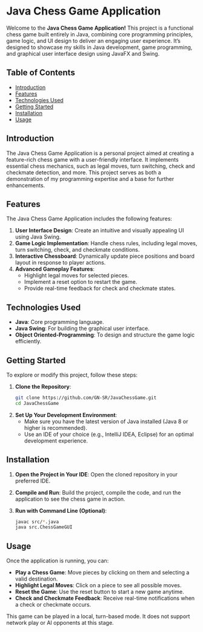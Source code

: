 # Java Chess Game Application

Welcome to the **Java Chess Game Application!** This project is a functional chess game built entirely in Java, combining core programming principles, game logic, and UI design to deliver an engaging user experience. It’s designed to showcase my skills in Java development, game programming, and graphical user interface design using JavaFX and Swing.

## Table of Contents

- [Introduction](#introduction)
- [Features](#features)
- [Technologies Used](#Technologies-Used)
- [Getting Started](#getting-started)
- [Installation](#installation)
- [Usage](#usage)



## Introduction

The Java Chess Game Application is a personal project aimed at creating a feature-rich chess game with a user-friendly interface. It implements essential chess mechanics, such as legal moves, turn switching, check and checkmate detection, and more. This project serves as both a demonstration of my programming expertise and a base for further enhancements.


## Features

The Java Chess Game Application includes the following features:

1. **User Interface Design**: Create an intuitive and visually appealing UI using Java Swing.
2. **Game Logic Implementation**: Handle chess rules, including legal moves, turn switching, check, and checkmate conditions.
3. **Interactive Chessboard**: Dynamically update piece positions and board layout in response to player actions.
4. **Advanced Gameplay Features**:
   - Highlight legal moves for selected pieces.
   - Implement a reset option to restart the game.
   - Provide real-time feedback for check and checkmate states.


## Technologies Used

- **Java**: Core programming language.
- **Java Swing**: For building the graphical user interface.
- **Object Oriented-Programming**: To design and structure the game logic efficiently.

## Getting Started

To explore or modify this project, follow these steps:

1. **Clone the Repository**:
    ```bash
    git clone https://github.com/GN-SR/JavaChessGame.git
    cd JavaChessGame
    ```
2. **Set Up Your Development Environment**:
   - Make sure you have the latest version of Java installed (Java 8 or higher is recommended).
   - Use an IDE of your choice (e.g., IntelliJ IDEA, Eclipse) for an optimal development experience.

## Installation

1. **Open the Project in Your IDE**: 
   Open the cloned repository in your preferred IDE.
   
2. **Compile and Run**: 
   Build the project, compile the code, and run the application to see the chess game in action.

3. **Run with Command Line (Optional)**:
    ```bash
    javac src/*.java
    java src.ChessGameGUI
    ```

## Usage

Once the application is running, you can:

- **Play a Chess Game**: Move pieces by clicking on them and selecting a valid destination.
- **Highlight Legal Moves**: Click on a piece to see all possible moves.
- **Reset the Game**: Use the reset button to start a new game anytime.
- **Check and Checkmate Feedback**: Receive real-time notifications when a check or checkmate occurs.

This game can be played in a local, turn-based mode. It does not support network play or AI opponents at this stage.


